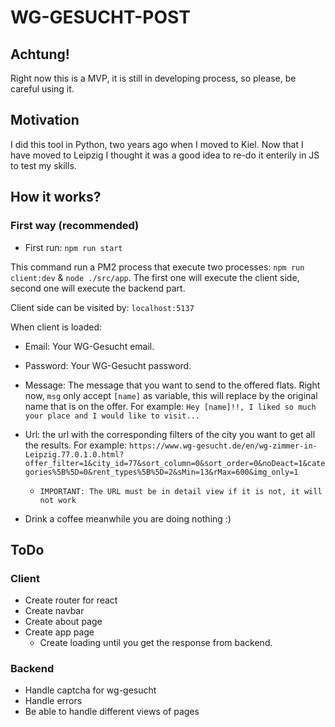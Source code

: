 # WG-GESUCHT-POST

## Achtung!

Right now this is a MVP, it is still in developing process, so please, be careful using it.

## Motivation

I did this tool in Python, two years ago when I moved to Kiel. Now that I have moved to Leipzig I thought it was a good idea to re-do it enterily in JS to test my skills.

## How it works?

### First way (recommended)

- First run: `npm run start`

This command run a PM2 process that execute two processes: `npm run client:dev` & `node ./src/app`. The first one will execute the client side, second one will execute the backend part.

Client side can be visited by: `localhost:5137`

When client is loaded:

- Email: Your WG-Gesucht email.

- Password: Your WG-Gesucht password.

- Message: The message that you want to send to the offered flats. Right now, `msg` only accept `[name]` as variable, this will replace by the original name that is on the offer. For example: `Hey [name]!!, I liked so much your place and I would like to visit...`

- Url: the url with the corresponding filters of the city you want to get all the results. For example: `https://www.wg-gesucht.de/en/wg-zimmer-in-Leipzig.77.0.1.0.html?offer_filter=1&city_id=77&sort_column=0&sort_order=0&noDeact=1&categories%5B%5D=0&rent_types%5B%5D=2&sMin=13&rMax=600&img_only=1`
    - `IMPORTANT: The URL must be in detail view if it is not, it will not work`

- Drink a coffee meanwhile you are doing nothing :)

## ToDo

### Client
- Create router for react
- Create navbar
- Create about page
- Create app page
    - Create loading until you get the response from backend.

### Backend

- Handle captcha for wg-gesucht
- Handle errors
- Be able to handle different views of pages